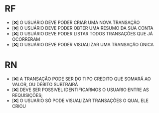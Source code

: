 # RF

- [❌] O USUÁRIO DEVE PODER CRIAR UMA NOVA TRANSAÇÃO
- [❌] O USUÁRIO DEVE PODER OBTER UMA RESUMO DA SUA CONTA
- [❌] O USUÁRIO DEVE PODER LISTAR TODOS TRANSAÇÕES QUE JÁ OCORRERAM
- [❌] O USUÁRIO DEVE PODER VISUALIZAR UMA TRANSAÇÃO ÚNICA

# RN

- [❌] A TRANSAÇÃO PODE SER DO TIPO CREDITO QUE SOMARÁ AO VALOR, OU DÉBITO SUBTRAIRÁ
- [❌] DEVE SER POSSIVEL IDENTIFICARMOS O USUARIO ENTRE AS REQUISIÇÕES;
- [❌] O USUARIO SÓ PODE VISUALIZAR TRANSAÇÕES O QUAL ELE CRIOU
